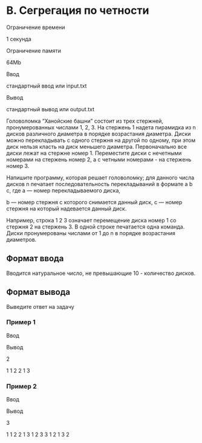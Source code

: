 B. Сегрегация по четности
=========================

Ограничение времени

1 секунда

Ограничение памяти

64Mb

Ввод

стандартный ввод или input.txt

Вывод

стандартный вывод или output.txt

Головоломка “Ханойские башни” состоит из трех стержней, пронумерованных числами 1, 2, 3. На стержень 1 надета пирамидка из n дисков различного диаметра в порядке возрастания диаметра. Диски можно перекладывать с одного стержня на другой по одному, при этом диск нельзя класть на диск меньшего диаметра. Первоначально все диски лежат на стержне номер 1. Переместите диски с нечетными номерами на стержень номер 2, а с четными номерами - на стержень номер 3.

Напишите программу, которая решает головоломку; для данного числа дисков n печатает последовательность перекладываний в формате a b c, где a — номер перекладываемого диска,

b — номер стержня с которого снимается данный диск, c — номер стержня на который надевается данный диск.

Например, строка 1 2 3 означает перемещение диска номер 1 со стержня 2 на стержень 3. В одной строке печатается одна команда. Диски пронумерованы числами от 1 до n в порядке возрастания диаметров.

Формат ввода
------------

Вводится натуральное число, не превышающие 10 - количество дисков.

Формат вывода
-------------

Выведите ответ на задачу

### Пример 1

Ввод

Вывод

2

1 1 2
2 1 3

### Пример 2

Ввод

Вывод

3

1 1 2
2 1 3
1 2 3
3 1 2
1 3 2